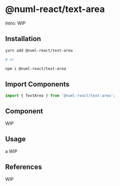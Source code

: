 # @numl-react/text-area

Intro: WIP

## Installation

```sh
yarn add @numl-react/text-area

# or

npm i @numl-react/text-area
```

## Import Components

```jsx
import { TextArea } from '@numl-react/text-area';
```

## Component

WIP

## Usage

a
WIP

## References

WIP
